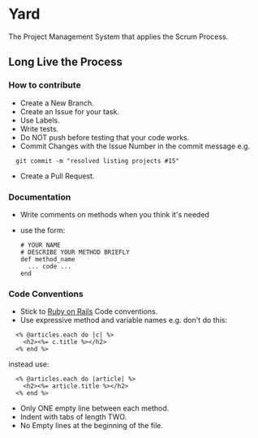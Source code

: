 # Yard
The Project Management System that applies the Scrum Process.

## Long Live the Process

### How to contribute
- Create a New Branch.
- Create an Issue for your task.
- Use Labels.
- Write tests.
- Do NOT push before testing that your code works.
- Commit Changes with the Issue Number in the commit message e.g.
```
  git commit -m "resolved listing projects #15"
```
- Create a Pull Request.

### Documentation
- Write comments on methods when you think it's needed
- use the form:

  ```
  # YOUR NAME
  # DESCRIBE YOUR METHOD BRIEFLY
  def method_name
    ... code ...
  end
  ```

### Code Conventions
- Stick to [Ruby on Rails](https://github.com/bbatsov/rails-style-guide) Code conventions.
- Use expressive method and variable names e.g.
don't do this:
```
  <% @articles.each do |c| %>
    <h2><%= c.title %></h2>
  <% end %>
```

instead use:

```
  <% @articles.each do |article| %>
    <h2><%= article.title %></h2>
  <% end %>
```
- Only ONE empty line between each method.
- Indent with tabs of length TWO.
- No Empty lines at the beginning of the file.

